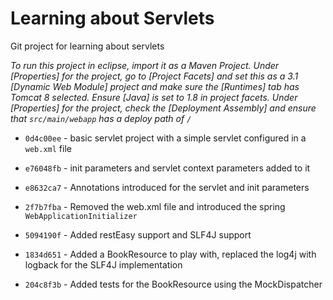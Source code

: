 # Learning about Servlets
Git project for learning about servlets

*To run this project in eclipse, import it as a Maven Project. Under [Properties] for the project, go to [Project Facets] and set this as a 3.1 [Dynamic Web Module] project and make sure the [Runtimes] tab has Tomcat 8 selected. Ensure [Java] is set to 1.8 in project facets. Under [Properties] for the project, check the [Deployment Assembly] and ensure that `src/main/webapp` has a deploy path of `/`*

* `0d4c00ee` - basic servlet project with a simple servlet configured in a `web.xml` file

* `e76048fb` - init parameters and servlet context parameters added to it

* `e8632ca7` - Annotations introduced for the servlet and init parameters

* `2f7b7fba` - Removed the web.xml file and introduced the spring `WebApplicationInitializer`

* `5094190f` - Added restEasy support and SLF4J support

* `1834d651` - Added a BookResource to play with, replaced the log4j with logback for the SLF4J implementation	

* `204c8f3b` - Added tests for the BookResource using the MockDispatcher	